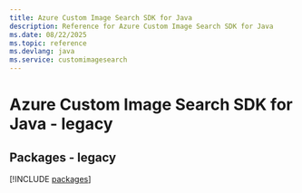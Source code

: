 ```yaml
---
title: Azure Custom Image Search SDK for Java
description: Reference for Azure Custom Image Search SDK for Java
ms.date: 08/22/2025
ms.topic: reference
ms.devlang: java
ms.service: customimagesearch
---
```

# Azure Custom Image Search SDK for Java - legacy
## Packages - legacy
[!INCLUDE [packages](custom-image-search-index.md)]